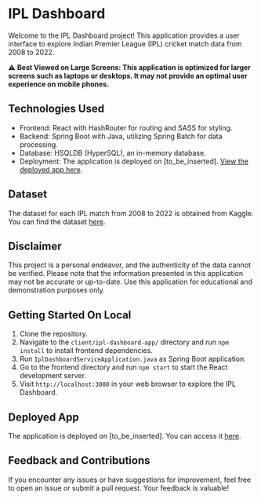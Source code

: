 # IPL Dashboard

Welcome to the IPL Dashboard project! This application provides a user interface to explore Indian Premier League (IPL) cricket match data from 2008 to 2022.

⚠️ **Best Viewed on Large Screens: This application is optimized for larger screens such as laptops or desktops. It may not provide an optimal user experience on mobile phones.**


## Technologies Used

- Frontend: React with HashRouter for routing and SASS for styling.
- Backend: Spring Boot with Java, utilizing Spring Batch for data processing.
- Database: HSQLDB (HyperSQL), an in-memory database.
- Deployment: The application is deployed on [to_be_inserted]. [View the deployed app here](#).

## Dataset

The dataset for each IPL match from 2008 to 2022 is obtained from Kaggle. You can find the dataset [here](https://www.kaggle.com/datasets/vora1011/ipl-2008-to-2021-all-match-dataset?select=IPL_Matches_2008_2022.csv).

## Disclaimer

This project is a personal endeavor, and the authenticity of the data cannot be verified. Please note that the information presented in this application may not be accurate or up-to-date. Use this application for educational and demonstration purposes only.

## Getting Started On Local

1. Clone the repository.
2. Navigate to the `client/ipl-dashboard-app/` directory and run `npm install` to install frontend dependencies.
3. Run `IplDashboardServiceApplication.java` as Spring Boot application.
4. Go to the frontend directory and run `npm start` to start the React development server.
5. Visit `http://localhost:3000` in your web browser to explore the IPL Dashboard.

## Deployed App

The application is deployed on [to_be_inserted]. You can access it [here](#).

## Feedback and Contributions

If you encounter any issues or have suggestions for improvement, feel free to open an issue or submit a pull request. Your feedback is valuable!
